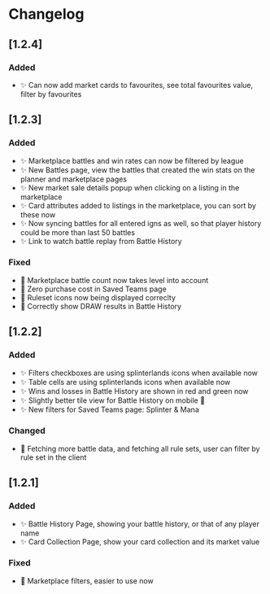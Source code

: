 # Changelog

<!-- https://keepachangelog.com/en/1.0.0/ -->

## [1.2.4]

### Added

- ✨ Can now add market cards to favourites, see total favourites value, filter by favourites

## [1.2.3]

### Added

- ✨ Marketplace battles and win rates can now be filtered by league
- ✨ New Battles page, view the battles that created the win stats on the planner and marketplace pages
- ✨ New market sale details popup when clicking on a listing in the marketplace
- ✨ Card attributes added to listings in the marketplace, you can sort by these now
- ✨ Now syncing battles for all entered igns as well, so that player history could be more than last 50 battles
- ✨ Link to watch battle replay from Battle History

### Fixed

- 🐛 Marketplace battle count now takes level into account
- 🐛 Zero purchase cost in Saved Teams page
- 🐛 Ruleset icons now being displayed correclty
- 🐛 Correctly show DRAW results in Battle History

## [1.2.2]

### Added

- ✨ Filters checkboxes are using splinterlands icons when available now
- ✨ Table cells are using splinterlands icons when available now
- ✨ Wins and losses in Battle History are shown in red and green now
- ✨ Slightly better tile view for Battle History on mobile 🙂
- ✨ New filters for Saved Teams page: Splinter & Mana

### Changed

- 🔨 Fetching more battle data, and fetching all rule sets, user can filter by rule set in the client

## [1.2.1]

### Added

- ✨ Battle History Page, showing your battle history, or that of any player name
- ✨ Card Collection Page, show your card collection and its market value

### Fixed

- 🐛 Marketplace filters, easier to use now
